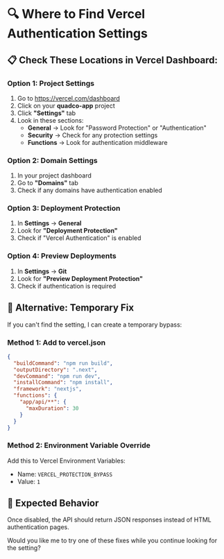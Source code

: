 # 🔍 Where to Find Vercel Authentication Settings

## 📋 **Check These Locations in Vercel Dashboard:**

### **Option 1: Project Settings**
1. Go to https://vercel.com/dashboard
2. Click on your **quadco-app** project
3. Click **"Settings"** tab
4. Look in these sections:
   - **General** → Look for "Password Protection" or "Authentication"
   - **Security** → Check for any protection settings
   - **Functions** → Look for authentication middleware

### **Option 2: Domain Settings**
1. In your project dashboard
2. Go to **"Domains"** tab
3. Check if any domains have authentication enabled

### **Option 3: Deployment Protection**
1. In **Settings** → **General**
2. Look for **"Deployment Protection"**
3. Check if "Vercel Authentication" is enabled

### **Option 4: Preview Deployments**
1. In **Settings** → **Git**
2. Look for **"Preview Deployment Protection"**
3. Check if authentication is required

## 🔧 **Alternative: Temporary Fix**

If you can't find the setting, I can create a temporary bypass:

### **Method 1: Add to vercel.json**
```json
{
  "buildCommand": "npm run build",
  "outputDirectory": ".next", 
  "devCommand": "npm run dev",
  "installCommand": "npm install",
  "framework": "nextjs",
  "functions": {
    "app/api/**": {
      "maxDuration": 30
    }
  }
}
```

### **Method 2: Environment Variable Override**
Add this to Vercel Environment Variables:
- Name: `VERCEL_PROTECTION_BYPASS`
- Value: `1`

## 🎯 **Expected Behavior**
Once disabled, the API should return JSON responses instead of HTML authentication pages.

Would you like me to try one of these fixes while you continue looking for the setting?
